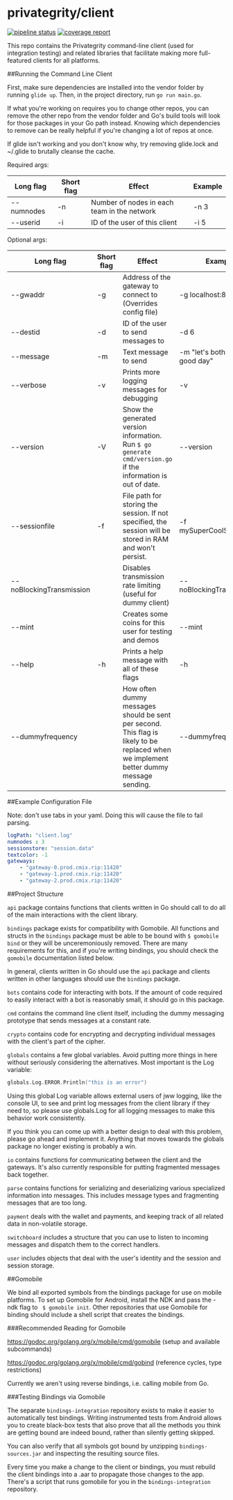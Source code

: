 # privategrity/client

[![pipeline status](https://gitlab.com/elixxir/client/badges/master/pipeline.svg)](https://gitlab.com/elixxir/client/commits/master)
[![coverage report](https://gitlab.com/elixxir/client/badges/master/coverage.svg)](https://gitlab.com/elixxir/client/commits/master)

This repo contains the Privategrity command-line client (used for integration
testing) and related libraries that facilitate making more full-featured
clients for all platforms.

##Running the Command Line Client

First, make sure dependencies are installed into the vendor folder by running
`glide up`. Then, in the project directory, run `go run main.go`.

If what you're working on requires you to change other repos, you can remove
the other repo from the vendor folder and Go's build tools will look for those
packages in your Go path instead. Knowing which dependencies to remove can be
really helpful if you're changing a lot of repos at once.

If glide isn't working and you don't know why, try removing glide.lock and
~/.glide to brutally cleanse the cache.

Required args:

|Long flag|Short flag|Effect|Example|
|---|---|---|---|
|--numnodes|-n|Number of nodes in each team in the network|-n 3|
|--userid|-i|ID of the user of this client|-i 5|

Optional args:

|Long flag|Short flag|Effect|Example|
|---|---|---|---|
|--gwaddr|-g|Address of the gateway to connect to (Overrides config file)|-g localhost:8443|
|--destid|-d|ID of the user to send messages to|-d 6|
|--message|-m|Text message to send|-m "let's both have a good day"|
|--verbose|-v|Prints more logging messages for debugging|-v|
|--version|-V|Show the generated version information. Run `$ go generate cmd/version.go` if the information is out of date.|--version|
|--sessionfile|-f|File path for storing the session. If not specified, the session will be stored in RAM and won't persist.|-f mySuperCoolSessionFile|
|--noBlockingTransmission| |Disables transmission rate limiting (useful for dummy client)|--noBlockingTransmission|
|--mint| |Creates some coins for this user for testing and demos|--mint|
|--help|-h|Prints a help message with all of these flags|-h|
|--dummyfrequency| |How often dummy messages should be sent per second. This flag is likely to be replaced when we implement better dummy message sending.|--dummyfrequency 0.5|

##Example Configuration File

Note: don't use tabs in your yaml. Doing this will cause the file to fail 
parsing.

```yaml
logPath: "client.log"
numnodes : 3
sessionstore: "session.data"
textcolor: -1
gateways:
    - "gateway-0.prod.cmix.rip:11420"
    - "gateway-1.prod.cmix.rip:11420"
    - "gateway-2.prod.cmix.rip:11420"
```

##Project Structure

`api` package contains functions that clients written in Go should call to do
all of the main interactions with the client library.

`bindings` package exists for compatibility with Gomobile. All functions and
structs in the `bindings` package must be able to be bound with `$ gomobile bind`
or they will be unceremoniously removed. There are many requirements for 
this, and if you're writing bindings, you should check the `gomobile` 
documentation listed below.

In general, clients written in Go should use the `api` package and clients 
written in other languages should use the `bindings` package.

`bots` contains code for interacting with bots. If the amount of code required
to easily interact with a bot is reasonably small, it should go in this package.

`cmd` contains the command line client itself, including the dummy messaging
prototype that sends messages at a constant rate.

`crypto` contains code for encrypting and decrypting individual messages with
the client's part of the cipher. 

`globals` contains a few global variables. Avoid putting more things in here
without seriously considering the alternatives. Most important is the Log 
variable:

```go
globals.Log.ERROR.Println("this is an error")
```

Using this global Log variable allows external users of jww logging, like the 
console UI, to see and print log messages from the client library if they need
to, so please use globals.Log for all logging messages to make this behavior
work consistently.

If you think you can come up with a better design to deal with this problem, 
please go ahead and implement it. Anything that moves towards the globals 
package no longer existing is probably a win.

`io` contains functions for communicating between the client and the gateways.
It's also currently responsible for putting fragmented messages back together.

`parse` contains functions for serializing and deserializing various specialized
information into messages. This includes message types and fragmenting messages
that are too long.

`payment` deals with the wallet and payments, and keeping track of all related
data in non-volatile storage.

`switchboard` includes a structure that you can use to listen to incoming 
messages and dispatch them to the correct handlers.

`user` includes objects that deal with the user's identity and the session 
and session storage.

##Gomobile

We bind all exported symbols from the bindings package for use on mobile 
platforms. To set up Gomobile for Android, install the NDK and 
pass the -ndk flag to ` $ gomobile init`. Other repositories that use Gomobile
for binding should include a shell script that creates the bindings.

###Recommended Reading for Gomobile

https://godoc.org/golang.org/x/mobile/cmd/gomobile (setup and available 
subcommands)

https://godoc.org/golang.org/x/mobile/cmd/gobind (reference cycles, type 
restrictions)

Currently we aren't using reverse bindings, i.e. calling mobile from Go.

###Testing Bindings via Gomobile

The separate `bindings-integration` repository exists to make it easier to 
automatically test bindings. Writing instrumented tests from Android allows 
you to create black-box tests that also prove that all the methods you think 
are getting bound are indeed bound, rather than silently getting skipped.

You can also verify that all symbols got bound by unzipping `bindings-sources.jar`
and inspecting the resulting source files.

Every time you make a change to the client or bindings, you must rebuild the 
client bindings into a .aar to propagate those changes to the app. There's a 
script that runs gomobile for you in the `bindings-integration` repository.
